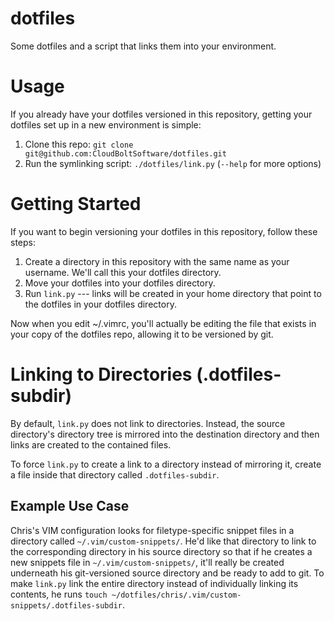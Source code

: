 dotfiles
========

Some dotfiles and a script that links them into your environment.

Usage
=====

If you already have your dotfiles versioned in this repository, getting your
dotfiles set up in a new environment is simple:

1. Clone this repo: `git clone git@github.com:CloudBoltSoftware/dotfiles.git`
2. Run the symlinking script: `./dotfiles/link.py` (`--help` for more options)

Getting Started
===============

If you want to begin versioning your dotfiles in this repository, follow these
steps:

1. Create a directory in this repository with the same name as your username.
   We'll call this your dotfiles directory.
2. Move your dotfiles into your dotfiles directory.
3. Run `link.py` --- links will be created in your home directory that point to
   the dotfiles in your dotfiles directory.

Now when you edit ~/.vimrc, you'll actually be editing the file that exists in
your copy of the dotfiles repo, allowing it to be versioned by git.

Linking to Directories (.dotfiles-subdir)
=========================================
By default, `link.py` does not link to directories. Instead, the source
directory's directory tree is mirrored into the destination directory and then
links are created to the contained files.

To force `link.py` to create a link to a directory instead of mirroring it,
create a file inside that directory called `.dotfiles-subdir`.

Example Use Case
----------------
Chris's VIM configuration looks for filetype-specific snippet files in a
directory called `~/.vim/custom-snippets/`. He'd like that directory to link to
the corresponding directory in his source directory so that if he creates a new
snippets file in `~/.vim/custom-snippets/`, it'll really be created underneath
his git-versioned source directory and be ready to add to git. To make
`link.py` link the entire directory instead of individually linking its
contents, he runs
`touch ~/dotfiles/chris/.vim/custom-snippets/.dotfiles-subdir`.
